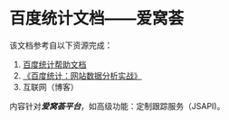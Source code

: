 # 百度统计文档——爱窝荟

该文档参考自以下资源完成：
1. [百度统计帮助文档](https://tongji.baidu.com/web/help)
2. [《百度统计：网站数据分析实战》](https://yuedu.baidu.com/ebook/4f57012cb94ae45c3b3567ec102de2bd9605ded5)
3. 互联网（博客）

内容针对***爱窝荟平台***，如高级功能：定制跟踪服务（JSAPI)。
